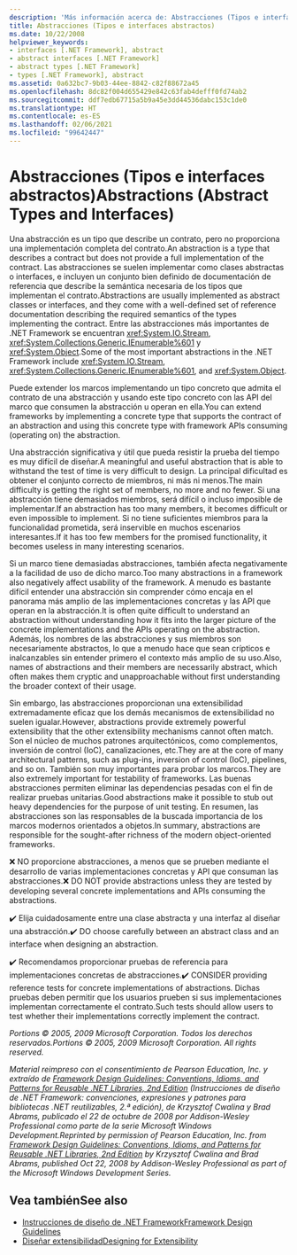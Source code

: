 ```yaml
---
description: 'Más información acerca de: Abstracciones (Tipos e interfaces abstractos)'
title: Abstracciones (Tipos e interfaces abstractos)
ms.date: 10/22/2008
helpviewer_keywords:
- interfaces [.NET Framework], abstract
- abstract interfaces [.NET Framework]
- abstract types [.NET Framework]
- types [.NET Framework], abstract
ms.assetid: 0a632bc7-9b03-44ee-8842-c82f88672a45
ms.openlocfilehash: 8dc82f004d655429e842c63fab4defff0fd74ab2
ms.sourcegitcommit: ddf7edb67715a5b9a45e3dd44536dabc153c1de0
ms.translationtype: HT
ms.contentlocale: es-ES
ms.lasthandoff: 02/06/2021
ms.locfileid: "99642447"
---
```

# <a name="abstractions-abstract-types-and-interfaces"></a><span data-ttu-id="ac5ba-103">Abstracciones (Tipos e interfaces abstractos)</span><span class="sxs-lookup"><span data-stu-id="ac5ba-103">Abstractions (Abstract Types and Interfaces)</span></span>

<span data-ttu-id="ac5ba-104">Una abstracción es un tipo que describe un contrato, pero no proporciona una implementación completa del contrato.</span><span class="sxs-lookup"><span data-stu-id="ac5ba-104">An abstraction is a type that describes a contract but does not provide a full implementation of the contract.</span></span> <span data-ttu-id="ac5ba-105">Las abstracciones se suelen implementar como clases abstractas o interfaces, e incluyen un conjunto bien definido de documentación de referencia que describe la semántica necesaria de los tipos que implementan el contrato.</span><span class="sxs-lookup"><span data-stu-id="ac5ba-105">Abstractions are usually implemented as abstract classes or interfaces, and they come with a well-defined set of reference documentation describing the required semantics of the types implementing the contract.</span></span> <span data-ttu-id="ac5ba-106">Entre las abstracciones más importantes de .NET Framework se encuentran <xref:System.IO.Stream>, <xref:System.Collections.Generic.IEnumerable%601> y <xref:System.Object>.</span><span class="sxs-lookup"><span data-stu-id="ac5ba-106">Some of the most important abstractions in the .NET Framework include <xref:System.IO.Stream>, <xref:System.Collections.Generic.IEnumerable%601>, and <xref:System.Object>.</span></span>

 <span data-ttu-id="ac5ba-107">Puede extender los marcos implementando un tipo concreto que admita el contrato de una abstracción y usando este tipo concreto con las API del marco que consumen la abstracción u operan en ella.</span><span class="sxs-lookup"><span data-stu-id="ac5ba-107">You can extend frameworks by implementing a concrete type that supports the contract of an abstraction and using this concrete type with framework APIs consuming (operating on) the abstraction.</span></span>

 <span data-ttu-id="ac5ba-108">Una abstracción significativa y útil que pueda resistir la prueba del tiempo es muy difícil de diseñar.</span><span class="sxs-lookup"><span data-stu-id="ac5ba-108">A meaningful and useful abstraction that is able to withstand the test of time is very difficult to design.</span></span> <span data-ttu-id="ac5ba-109">La principal dificultad es obtener el conjunto correcto de miembros, ni más ni menos.</span><span class="sxs-lookup"><span data-stu-id="ac5ba-109">The main difficulty is getting the right set of members, no more and no fewer.</span></span> <span data-ttu-id="ac5ba-110">Si una abstracción tiene demasiados miembros, será difícil o incluso imposible de implementar.</span><span class="sxs-lookup"><span data-stu-id="ac5ba-110">If an abstraction has too many members, it becomes difficult or even impossible to implement.</span></span> <span data-ttu-id="ac5ba-111">Si no tiene suficientes miembros para la funcionalidad prometida, será inservible en muchos escenarios interesantes.</span><span class="sxs-lookup"><span data-stu-id="ac5ba-111">If it has too few members for the promised functionality, it becomes useless in many interesting scenarios.</span></span>

 <span data-ttu-id="ac5ba-112">Si un marco tiene demasiadas abstracciones, también afecta negativamente a la facilidad de uso de dicho marco.</span><span class="sxs-lookup"><span data-stu-id="ac5ba-112">Too many abstractions in a framework also negatively affect usability of the framework.</span></span> <span data-ttu-id="ac5ba-113">A menudo es bastante difícil entender una abstracción sin comprender cómo encaja en el panorama más amplio de las implementaciones concretas y las API que operan en la abstracción.</span><span class="sxs-lookup"><span data-stu-id="ac5ba-113">It is often quite difficult to understand an abstraction without understanding how it fits into the larger picture of the concrete implementations and the APIs operating on the abstraction.</span></span> <span data-ttu-id="ac5ba-114">Además, los nombres de las abstracciones y sus miembros son necesariamente abstractos, lo que a menudo hace que sean crípticos e inalcanzables sin entender primero el contexto más amplio de su uso.</span><span class="sxs-lookup"><span data-stu-id="ac5ba-114">Also, names of abstractions and their members are necessarily abstract, which often makes them cryptic and unapproachable without first understanding the broader context of their usage.</span></span>

 <span data-ttu-id="ac5ba-115">Sin embargo, las abstracciones proporcionan una extensibilidad extremadamente eficaz que los demás mecanismos de extensibilidad no suelen igualar.</span><span class="sxs-lookup"><span data-stu-id="ac5ba-115">However, abstractions provide extremely powerful extensibility that the other extensibility mechanisms cannot often match.</span></span> <span data-ttu-id="ac5ba-116">Son el núcleo de muchos patrones arquitectónicos, como complementos, inversión de control (IoC), canalizaciones, etc.</span><span class="sxs-lookup"><span data-stu-id="ac5ba-116">They are at the core of many architectural patterns, such as plug-ins, inversion of control (IoC), pipelines, and so on.</span></span> <span data-ttu-id="ac5ba-117">También son muy importantes para probar los marcos.</span><span class="sxs-lookup"><span data-stu-id="ac5ba-117">They are also extremely important for testability of frameworks.</span></span> <span data-ttu-id="ac5ba-118">Las buenas abstracciones permiten eliminar las dependencias pesadas con el fin de realizar pruebas unitarias.</span><span class="sxs-lookup"><span data-stu-id="ac5ba-118">Good abstractions make it possible to stub out heavy dependencies for the purpose of unit testing.</span></span> <span data-ttu-id="ac5ba-119">En resumen, las abstracciones son las responsables de la buscada importancia de los marcos modernos orientados a objetos.</span><span class="sxs-lookup"><span data-stu-id="ac5ba-119">In summary, abstractions are responsible for the sought-after richness of the modern object-oriented frameworks.</span></span>

 <span data-ttu-id="ac5ba-120">❌ NO proporcione abstracciones, a menos que se prueben mediante el desarrollo de varias implementaciones concretas y API que consuman las abstracciones.</span><span class="sxs-lookup"><span data-stu-id="ac5ba-120">❌ DO NOT provide abstractions unless they are tested by developing several concrete implementations and APIs consuming the abstractions.</span></span>

 <span data-ttu-id="ac5ba-121">✔️ Elija cuidadosamente entre una clase abstracta y una interfaz al diseñar una abstracción.</span><span class="sxs-lookup"><span data-stu-id="ac5ba-121">✔️ DO choose carefully between an abstract class and an interface when designing an abstraction.</span></span>

 <span data-ttu-id="ac5ba-122">✔️ Recomendamos proporcionar pruebas de referencia para implementaciones concretas de abstracciones.</span><span class="sxs-lookup"><span data-stu-id="ac5ba-122">✔️ CONSIDER providing reference tests for concrete implementations of abstractions.</span></span> <span data-ttu-id="ac5ba-123">Dichas pruebas deben permitir que los usuarios prueben si sus implementaciones implementan correctamente el contrato.</span><span class="sxs-lookup"><span data-stu-id="ac5ba-123">Such tests should allow users to test whether their implementations correctly implement the contract.</span></span>

 <span data-ttu-id="ac5ba-124">*Portions © 2005, 2009 Microsoft Corporation. Todos los derechos reservados.*</span><span class="sxs-lookup"><span data-stu-id="ac5ba-124">*Portions © 2005, 2009 Microsoft Corporation. All rights reserved.*</span></span>

 <span data-ttu-id="ac5ba-125">*Material reimpreso con el consentimiento de Pearson Education, Inc. y extraído de [Framework Design Guidelines: Conventions, Idioms, and Patterns for Reusable .NET Libraries, 2nd Edition](https://www.informit.com/store/framework-design-guidelines-conventions-idioms-and-9780321545619) (Instrucciones de diseño de .NET Framework: convenciones, expresiones y patrones para bibliotecas .NET reutilizables, 2.ª edición), de Krzysztof Cwalina y Brad Abrams, publicado el 22 de octubre de 2008 por Addison-Wesley Professional como parte de la serie Microsoft Windows Development.*</span><span class="sxs-lookup"><span data-stu-id="ac5ba-125">*Reprinted by permission of Pearson Education, Inc. from [Framework Design Guidelines: Conventions, Idioms, and Patterns for Reusable .NET Libraries, 2nd Edition](https://www.informit.com/store/framework-design-guidelines-conventions-idioms-and-9780321545619) by Krzysztof Cwalina and Brad Abrams, published Oct 22, 2008 by Addison-Wesley Professional as part of the Microsoft Windows Development Series.*</span></span>

## <a name="see-also"></a><span data-ttu-id="ac5ba-126">Vea también</span><span class="sxs-lookup"><span data-stu-id="ac5ba-126">See also</span></span>

- [<span data-ttu-id="ac5ba-127">Instrucciones de diseño de .NET Framework</span><span class="sxs-lookup"><span data-stu-id="ac5ba-127">Framework Design Guidelines</span></span>](index.md)
- [<span data-ttu-id="ac5ba-128">Diseñar extensibilidad</span><span class="sxs-lookup"><span data-stu-id="ac5ba-128">Designing for Extensibility</span></span>](designing-for-extensibility.md)
